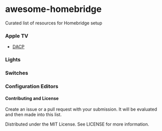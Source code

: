 # awesome-homebridge
Curated list of resources for Homebridge setup

### Apple TV
- [DACP](https://github.com/grover/homebridge-dacp/)

### Lights

### Switches

### Configuration Editors


#### Contributing and License
Create an issue or a pull request with your submission. It will be evaluated and then made into this list.

Distributed under the MIT License. See LICENSE for more information.
